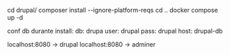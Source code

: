 cd drupal/
composer install --ignore-platform-reqs
cd ..
docker compose up -d

conf db durante install:
db: drupa
user: drupal
pass: drupal
host: drupal-db


localhost:8080 -> drupal
localhost:8080 -> adminer
